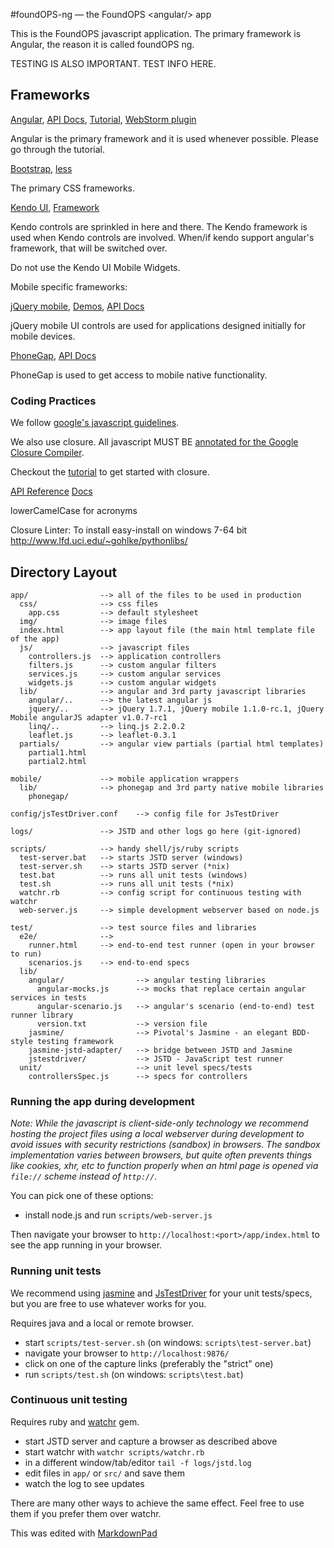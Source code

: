 #foundOPS-ng — the FoundOPS &lt;angular/&gt; app

This is the FoundOPS javascript application. The primary framework is Angular, the reason it is called foundOPS ng.

TESTING IS ALSO IMPORTANT. TEST INFO HERE.

## Frameworks

[Angular](http://angularjs.org/), [API Docs](http://docs.angularjs.org/api), [Tutorial](http://docs.angularjs.org/tutorial), [WebStorm plugin](https://groups.google.com/forum/#!topic/angular/GyBSkDxZN9c)

Angular is the primary framework and it is used whenever possible. Please go through the tutorial.

[Bootstrap](http://twitter.github.com/bootstrap/), [less](http://lesscss.org/)

The primary CSS frameworks.

[Kendo UI](http://demos.kendoui.com/web/overview/index.html), [Framework](http://demos.kendoui.com/web/mvvm/index.html)

Kendo controls are sprinkled in here and there. The Kendo framework is used when Kendo controls are involved. When/if kendo support angular's framework, that will be switched over.

Do not use the Kendo UI Mobile Widgets.

Mobile specific frameworks:

[jQuery mobile](http://jquerymobile.com/), [Demos](http://jquerymobile.com/demos/1.1.0/), [API Docs](http://docs.jquery.com/Main_Page)

jQuery mobile UI controls are used for applications designed initially for mobile devices.

[PhoneGap](http://phonegap.com/), [API Docs](http://docs.phonegap.com/en/1.7.0/index.html)

PhoneGap is used to get access to mobile native functionality.

### Coding Practices

We follow [google's javascript guidelines](http://google-styleguide.googlecode.com/svn/trunk/javascriptguide.xml).

We also use closure. All javascript MUST BE [annotated for the Google Closure Compiler](https://developers.google.com/closure/compiler/docs/js-for-compiler).

Checkout the [tutorial](https://developers.google.com/closure/library/docs/tutorial) to get started with closure.

[API Reference](http://closure-library.googlecode.com/svn/docs/index.html) [Docs](https://developers.google.com/closure/library/docs/overview)

lowerCamelCase for acronyms

Closure Linter: To install easy-install on windows 7-64 bit http://www.lfd.uci.edu/~gohlke/pythonlibs/


## Directory Layout

    app/                --> all of the files to be used in production
      css/              --> css files
        app.css         --> default stylesheet
      img/              --> image files
      index.html        --> app layout file (the main html template file of the app)
      js/               --> javascript files
        controllers.js  --> application controllers
        filters.js      --> custom angular filters
        services.js     --> custom angular services
        widgets.js      --> custom angular widgets
      lib/              --> angular and 3rd party javascript libraries
        angular/..      --> the latest angular js
        jquery/..       --> jQuery 1.7.1, jQuery mobile 1.1.0-rc.1, jQuery Mobile angularJS adapter v1.0.7-rc1
        linq/..         --> linq.js 2.2.0.2
        leaflet.js      --> leaflet-0.3.1
      partials/         --> angular view partials (partial html templates)
        partial1.html
        partial2.html

	mobile/             --> mobile application wrappers
      lib/              --> phonegap and 3rd party native mobile libraries
        phonegap/

    config/jsTestDriver.conf    --> config file for JsTestDriver

    logs/               --> JSTD and other logs go here (git-ignored)

    scripts/            --> handy shell/js/ruby scripts
      test-server.bat   --> starts JSTD server (windows)
      test-server.sh    --> starts JSTD server (*nix)
      test.bat          --> runs all unit tests (windows)
      test.sh           --> runs all unit tests (*nix)
      watchr.rb         --> config script for continuous testing with watchr
      web-server.js     --> simple development webserver based on node.js

    test/               --> test source files and libraries
      e2e/              -->
        runner.html     --> end-to-end test runner (open in your browser to run)
        scenarios.js    --> end-to-end specs
      lib/
        angular/                --> angular testing libraries
          angular-mocks.js      --> mocks that replace certain angular services in tests
          angular-scenario.js   --> angular's scenario (end-to-end) test runner library
          version.txt           --> version file
        jasmine/                --> Pivotal's Jasmine - an elegant BDD-style testing framework
        jasmine-jstd-adapter/   --> bridge between JSTD and Jasmine
        jstestdriver/           --> JSTD - JavaScript test runner
      unit/                     --> unit level specs/tests
        controllersSpec.js      --> specs for controllers

### Running the app during development

_Note: While the javascript is client-side-only technology we recommend hosting the project files using a local
webserver during development to avoid issues with security restrictions (sandbox) in browsers. The
sandbox implementation varies between browsers, but quite often prevents things like cookies, xhr,
etc to function properly when an html page is opened via `file://` scheme instead of `http://`._

You can pick one of these options:

* install node.js and run `scripts/web-server.js`

Then navigate your browser to `http://localhost:<port>/app/index.html` to see the app running in
your browser.

### Running unit tests

We recommend using [jasmine](http://pivotal.github.com/jasmine/) and
[JsTestDriver](http://code.google.com/p/js-test-driver/) for your unit tests/specs, but you are free
to use whatever works for you.

Requires java and a local or remote browser.

* start `scripts/test-server.sh` (on windows: `scripts\test-server.bat`)
* navigate your browser to `http://localhost:9876/`
* click on one of the capture links (preferably the "strict" one)
* run `scripts/test.sh` (on windows: `scripts\test.bat`)


### Continuous unit testing

Requires ruby and [watchr](https://github.com/mynyml/watchr) gem.

* start JSTD server and capture a browser as described above
* start watchr with `watchr scripts/watchr.rb`
* in a different window/tab/editor `tail -f logs/jstd.log`
* edit files in `app/` or `src/` and save them
* watch the log to see updates

There are many other ways to achieve the same effect. Feel free to use them if you prefer them over
watchr.

This was edited with [MarkdownPad](http://markdownpad.com/)


